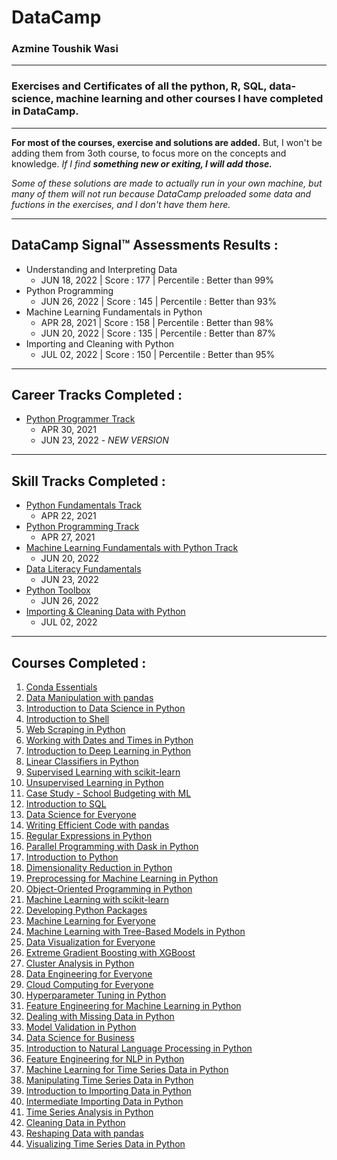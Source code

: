 # **DataCamp**
### **Azmine Toushik Wasi**

---

### Exercises and Certificates of all the python, R, SQL, data-science, machine learning and other courses I have completed in DataCamp.

---

**For most of the courses, exercise and solutions are added.** But, I won't be adding them from 3oth course, to focus more on the concepts and knowledge. *If I find **something new or exiting, I will add those.***

*Some of these solutions are made to actually run in your own machine, but many of them will not run because DataCamp preloaded some data and fuctions in the exercises, and I don't have them here.*

---

## **DataCamp Signal™ Assessments Results :** 

- Understanding and Interpreting Data
  - JUN 18, 2022 | Score : 177 | Percentile : Better than 99%
- Python Programming
  - JUN 26, 2022 | Score : 145 | Percentile : Better than 93%
- Machine Learning Fundamentals in Python
  - APR 28, 2021 | Score : 158 |  Percentile : Better than 98%
  - JUN 20, 2022 | Score : 135 |  Percentile : Better than 87%
- Importing and Cleaning with Python
  - JUL 02, 2022 | Score : 150 |  Percentile : Better than 95%

---

## **Career Tracks Completed :**

- [Python Programmer Track](https://www.datacamp.com/statement-of-accomplishment/track/53516897e8494fac5726b5a95e772ac9dca2f0cc)
  - APR 30, 2021
  - JUN 23, 2022 - *NEW VERSION*

---

## **Skill Tracks Completed :**

- [Python Fundamentals Track](https://www.datacamp.com/statement-of-accomplishment/track/97ed5b101facac09cf9981661c750941c3f8c335)
  - APR 22, 2021
- [Python Programming Track](https://www.datacamp.com/statement-of-accomplishment/track/7e028f33e21ebda316e56a9128c0976c772da6c7)
  - APR 27, 2021
- [Machine Learning Fundamentals with Python Track](https://www.datacamp.com/statement-of-accomplishment/track/5b7ae1bb6614f496b96a6f238cbd3fb46d6b9ccc)
  - JUN 20, 2022
- [Data Literacy Fundamentals](https://www.datacamp.com/statement-of-accomplishment/track/2b705f666a8aab86b728cb9ac83a9e77c7e89a51)
  - JUN 23, 2022
- [Python Toolbox](https://www.datacamp.com/statement-of-accomplishment/track/d6d717306f276fd1718eb40a60e786b541c591ab)
  - JUN 26, 2022
- [Importing & Cleaning Data with Python](https://www.datacamp.com/statement-of-accomplishment/track/78e15544abc38caa0bd1fccfe945605985df2a22)
  - JUL 02, 2022

---
## **Courses Completed :**

1. [Conda Essentials](https://www.datacamp.com/statement-of-accomplishment/course/3e892cc08f2285de0c25c5d206d8e7ab09ac8a3c)
2. [Data Manipulation with pandas](https://www.datacamp.com/statement-of-accomplishment/course/9e6c773097a8fb3332cbabac3e3331ded615717d)
3. [Introduction to Data Science in Python](https://www.datacamp.com/statement-of-accomplishment/course/b71cf0f85700d83e968d015aca683eabc1c7f413)
4. [Introduction to Shell](https://www.datacamp.com/statement-of-accomplishment/course/79d18736c0afe35ffb0261ea95f9061236845b54)
5. [Web Scraping in Python](https://www.datacamp.com/statement-of-accomplishment/course/cbaf2b9852dcff40cf16cc2e610dd9b53807dacf)
6. [Working with Dates and Times in Python](https://www.datacamp.com/statement-of-accomplishment/course/74869031d80bf8c2ff6f61dd5c4bf430d8dae9b1)
7. [Introduction to Deep Learning in Python](https://www.datacamp.com/statement-of-accomplishment/course/c4b8be709c1b2e25c228bbd8fb09219ae4b569f7)
8. [Linear Classifiers in Python](https://www.datacamp.com/statement-of-accomplishment/course/8d181320d971b691eb5884459044039031dc2519)
9. [Supervised Learning with scikit-learn](https://www.datacamp.com/statement-of-accomplishment/course/9cd88b5d028a31d766e0d69f9cd8a1d25b214d62)
10. [Unsupervised Learning in Python](https://www.datacamp.com/statement-of-accomplishment/course/7b77700cf2c7fca758ca275e8f8dd3cb494d02c0)
11. [Case Study - School Budgeting with ML](https://www.datacamp.com/statement-of-accomplishment/course/905282c9911106ffb20c5bd4dbe25abf35231e9c)
12. [Introduction to SQL](https://www.datacamp.com/statement-of-accomplishment/course/5c3c7a0f26c7bfaded1a475b023c65a3e994d706)
13. [Data Science for Everyone](https://www.datacamp.com/statement-of-accomplishment/course/e10d6bd7021772c3e7d68438f82db0ff2acd25c5)
14. [Writing Efficient Code with pandas](https://www.datacamp.com/statement-of-accomplishment/course/94b53695f17da3e11a87d629d7ddc06e701ea5f1)
15. [Regular Expressions in Python](https://www.datacamp.com/statement-of-accomplishment/course/90fca77f0ae409c45a0526f3a3bf873545b4d6e2)
16. [Parallel Programming with Dask in Python](https://www.datacamp.com/statement-of-accomplishment/course/941064fd8afef749905a92f1c52b2c86a48ad32e)
17. [Introduction to Python](https://www.datacamp.com/statement-of-accomplishment/course/25bbcc98a6236c0f90d92f4f655687e10008751b)
18. [Dimensionality Reduction in Python](https://www.datacamp.com/statement-of-accomplishment/course/7729378907bed8a4b4ffec4b058c5b3ea5d526e5)
19. [Preprocessing for Machine Learning in Python](https://www.datacamp.com/statement-of-accomplishment/course/c53dbfa244066eb22e44c9c431f7be957dd264c2)
20. [Object-Oriented Programming in Python](https://www.datacamp.com/statement-of-accomplishment/course/f14c05518f03587519a6f6147192b8982c5533bc)
21. [Machine Learning with scikit-learn](https://www.datacamp.com/statement-of-accomplishment/course/41ebfaab61348da03cce1c18ed79c1e4b86c48db)
22. [Developing Python Packages](https://www.datacamp.com/statement-of-accomplishment/course/0affb9673ea44b81fd977bb97af66dea6cd1d42e)
23. [Machine Learning for Everyone](https://www.datacamp.com/statement-of-accomplishment/course/d9538220f8c5a33d89d3f04b79c538538f7f5ed9)
24. [Machine Learning with Tree-Based Models in Python](https://www.datacamp.com/statement-of-accomplishment/course/98695efb2210962b67abb1d17caea317c6b31a42)
25. [Data Visualization for Everyone](https://www.datacamp.com/statement-of-accomplishment/course/955286f584b149168261d44a17a73004cee8c309)
26. [Extreme Gradient Boosting with XGBoost](https://www.datacamp.com/statement-of-accomplishment/course/e768f6175b7b0008c1ff16bf599d84577b2ef66c)
27. [Cluster Analysis in Python](https://www.datacamp.com/statement-of-accomplishment/course/0137f944f68d33ad96f11b81a2217a504ab62c17)
28. [Data Engineering for Everyone](https://www.datacamp.com/statement-of-accomplishment/course/fee934fd44c69f71abbecb420848244829d57e8e)
29. [Cloud Computing for Everyone](https://www.datacamp.com/statement-of-accomplishment/course/7e0bf68cbfa629ce2fcdabd5f4179bd5ce925b21)
30. [Hyperparameter Tuning in Python](https://www.datacamp.com/statement-of-accomplishment/course/bd04de3859f411c6ee10e1adaeafd8756dbe90bc)
31. [Feature Engineering for Machine Learning in Python](https://www.datacamp.com/statement-of-accomplishment/course/ca5988b07369cbb4becd462013fa761a0a18a8c2)
32. [Dealing with Missing Data in Python](https://www.datacamp.com/statement-of-accomplishment/course/a980bc88d9636042fbb598b901a3073b6c60c787)
33. [Model Validation in Python](https://www.datacamp.com/statement-of-accomplishment/course/4554c4207624b58004a786ef4897fde1f5183060)
34. [Data Science for Business](https://www.datacamp.com/statement-of-accomplishment/course/9d47f7ba5beb353751039d2ba35ffa6eee0c459a)
35. [Introduction to Natural Language Processing in Python](https://www.datacamp.com/statement-of-accomplishment/course/1e206c05ee521ba7c65d8a76e07804a21154c92e)
36. [Feature Engineering for NLP in Python](https://www.datacamp.com/statement-of-accomplishment/course/bb19176ab693aae8ccf81c5d0004c3792914319f)
37. [Machine Learning for Time Series Data in Python](https://www.datacamp.com/statement-of-accomplishment/course/5c70b8c0da88a833a4f1d01f947e04668791a6d7)
38. [Manipulating Time Series Data in Python](https://www.datacamp.com/statement-of-accomplishment/course/d6296f12786efe91fdd9d7b49df999e46b4fd238)
39. [Introduction to Importing Data in Python](https://www.datacamp.com/statement-of-accomplishment/course/dd977907f5e9c2c3c1795e1f4df49dd90deb4440)
40. [Intermediate Importing Data in Python](https://www.datacamp.com/statement-of-accomplishment/course/e7b1d7bd84b64ab8ecf5bda55d2de749d26e2558)
41. [Time Series Analysis in Python](https://www.datacamp.com/statement-of-accomplishment/course/4e9b50f84404a86ef838a6ecba20f106894a22d7)
42. [Cleaning Data in Python](https://www.datacamp.com/statement-of-accomplishment/course/0e90b3c042ff91737677bbfa2c2978212d5fc954)
43. [Reshaping Data with pandas](https://www.datacamp.com/statement-of-accomplishment/course/3ef459bfaf8e1931408d73a98ab034e97e18c373)
44. [Visualizing Time Series Data in Python](https://www.datacamp.com/statement-of-accomplishment/course/de35020d6adb8fd65f926af296e27daebf31f5bb)